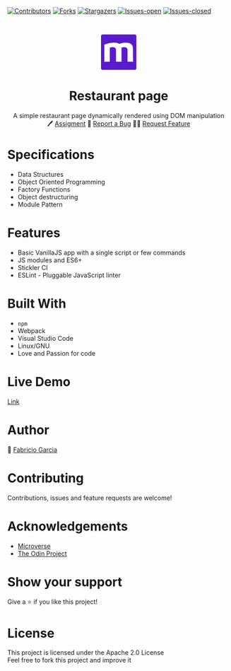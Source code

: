 <!-- PROJECT SHIELDS -->
<!--
*** "reference style" links are used for readability.
*** Reference links are enclosed in brackets [ ] instead of parentheses ( ).
*** See the bottom of this document for the declaration of the reference variables
*** for contributors-url, forks-url, etc. This is an optional, concise syntax you may use.
*** https://www.markdownguide.org/basic-syntax/#reference-style-links
-->

[![Contributors][contributors-shield]][contributors-url]
[![Forks][forks-shield]][forks-url]
[![Stargazers][stars-shield]][stars-url]
[![Issues-open][issues-open-shield]][issues-open-url]
[![Issues-closed][issues-closed-shield]][issues-closed-url]

<!-- PROJECT LOGO -->
<br />
<p align="center">
  <a href="https://www.microverse.org/">
    <img src="img/../src/img/microverse.png" alt="Logo" width="80" height="80">
  </a>

  <h1 align="center">
	Restaurant page
  </h1>

  <p align="center">
    A simple restaurant page dynamically rendered using DOM manipulation
    <br />
	  🖊️
    <a href="https://www.theodinproject.com/courses/javascript/lessons/restaurant-page">Assigment</a>
    🐞
    <a href="https://github.com/fabricio-garcia/restaurant-page/issues">Report a Bug</a>
    🙋‍♂️
    <a href="https://github.com/fabricio-garcia/restaurant-page/issues">Request Feature</a>
  </p>
</p>

# Specifications

- Data Structures
- Object Oriented Programming
- Factory Functions
- Object destructuring
- Module Pattern

# Features

- Basic VanillaJS app with a single script or few commands
- JS modules and ES6+
- Stickler CI
- ESLint - Pluggable JavaScript linter

# Built With

- `npm`
- Webpack
- Visual Studio Code
- Linux/GNU
- Love and Passion for code

# Live Demo

[Link](#)

# Author

👨 [Fabricio Garcia](https://github.com/fabricio-garcia)

# Contributing

Contributions, issues and feature requests are welcome!

# Acknowledgements

- [Microverse](https://www.microverse.org/)
- [The Odin Project](https://www.theodinproject.com/)

# Show your support

Give a ⭐️ if you like this project!

# License

This project is licensed under the Apache 2.0 License \
Feel free to fork this project and improve it

<!-- MARKDOWN LINKS & IMAGES -->
<!-- https://www.markdownguide.org/basic-syntax/#reference-style-links -->

[contributors-shield]: https://img.shields.io/github/contributors/fabricio-garcia/restaurant-page?style=plastic
[contributors-url]: https://github.com/fabricio-garcia/restaurant-page/graphs/contributors
[forks-shield]: https://img.shields.io/github/forks/fabricio-garcia/restaurant-page?style=plastic
[forks-url]: https://github.com/fabricio-garcia/restaurant-page/network/members
[stars-shield]: https://img.shields.io/github/stars/fabricio-garcia/restaurant-page?style=plastic
[stars-url]: https://github.com/fabricio-garcia/restaurant-page/stargazers
[issues-open-shield]: https://img.shields.io/github/issues/fabricio-garcia/restaurant-page?style=plastic
[issues-closed-url]: https://github.com/fabricio-garcia/restaurant-page/issues
[issues-closed-shield]: https://img.shields.io/github/issues-closed/fabricio-garcia/restaurant-page?style=plastic
[issues-open-url]: https://github.com/fabricio-garcia/restaurant-page/issues
